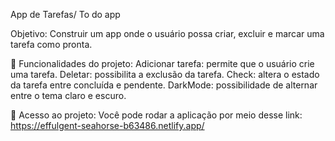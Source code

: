  App de Tarefas/ To do app
  
Objetivo: Construir um app onde o usuário possa criar, excluir e marcar uma tarefa como pronta.

🔨 Funcionalidades do projeto:
Adicionar tarefa: permite que o usuário crie uma tarefa.
Deletar: possibilita a exclusão da tarefa.
Check: altera o estado da tarefa entre concluída e pendente.
DarkMode: possibilidade de alternar entre o tema claro e escuro.

📁 Acesso ao projeto:
Você pode rodar a aplicação por meio desse link: https://effulgent-seahorse-b63486.netlify.app/
